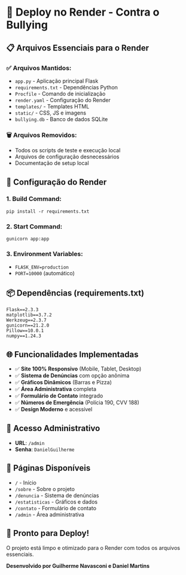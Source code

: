# 🚀 Deploy no Render - Contra o Bullying

## 📋 Arquivos Essenciais para o Render

### ✅ Arquivos Mantidos:
- `app.py` - Aplicação principal Flask
- `requirements.txt` - Dependências Python
- `Procfile` - Comando de inicialização
- `render.yaml` - Configuração do Render
- `templates/` - Templates HTML
- `static/` - CSS, JS e imagens
- `bullying.db` - Banco de dados SQLite

### 🗑️ Arquivos Removidos:
- Todos os scripts de teste e execução local
- Arquivos de configuração desnecessários
- Documentação de setup local

## 🔧 Configuração do Render

### 1. **Build Command**: 
```
pip install -r requirements.txt
```

### 2. **Start Command**: 
```
gunicorn app:app
```

### 3. **Environment Variables**:
- `FLASK_ENV=production`
- `PORT=10000` (automático)

## 📦 Dependências (requirements.txt)
```
Flask==2.3.3
matplotlib==3.7.2
Werkzeug==2.3.7
gunicorn==21.2.0
Pillow==10.0.1
numpy==1.24.3
```

## 🌐 Funcionalidades Implementadas

- ✅ **Site 100% Responsivo** (Mobile, Tablet, Desktop)
- ✅ **Sistema de Denúncias** com opção anônima
- ✅ **Gráficos Dinâmicos** (Barras e Pizza)
- ✅ **Área Administrativa** completa
- ✅ **Formulário de Contato** integrado
- ✅ **Números de Emergência** (Polícia 190, CVV 188)
- ✅ **Design Moderno** e acessível

## 🔐 Acesso Administrativo

- **URL**: `/admin`
- **Senha**: `DanielGuilherme`

## 📱 Páginas Disponíveis

- `/` - Início
- `/sobre` - Sobre o projeto
- `/denuncia` - Sistema de denúncias
- `/estatisticas` - Gráficos e dados
- `/contato` - Formulário de contato
- `/admin` - Área administrativa

## 🎯 Pronto para Deploy!

O projeto está limpo e otimizado para o Render com todos os arquivos essenciais.

**Desenvolvido por Guilherme Navasconi e Daniel Martins**
